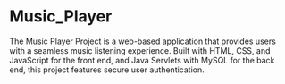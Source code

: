 # Music_Player
The Music Player Project is a web-based application that provides users with a seamless music listening experience. Built with HTML, CSS, and JavaScript for the front end, and Java Servlets with MySQL for the back end, this project features secure user authentication. 
